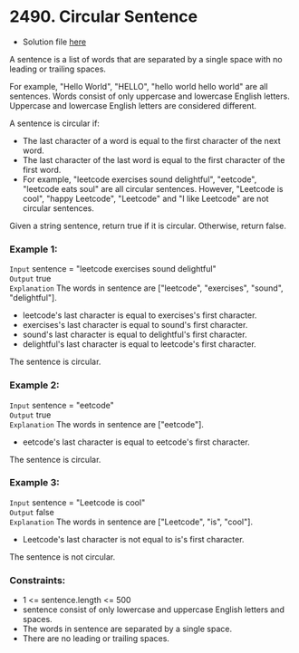 # 2490. Circular Sentence

- Solution file [here](./solution.cpp)

A sentence is a list of words that are separated by a single space with no leading or
trailing spaces.

For example, "Hello World", "HELLO", "hello world hello world" are all sentences.
Words consist of only uppercase and lowercase English letters. Uppercase and lowercase
English letters are considered different.

A sentence is circular if:

- The last character of a word is equal to the first character of the next word.
- The last character of the last word is equal to the first character of the first word.
- For example, "leetcode exercises sound delightful", "eetcode", "leetcode eats soul" are
all circular sentences. However, "Leetcode is cool", "happy Leetcode", "Leetcode" and
"I like Leetcode" are not circular sentences.

Given a string sentence, return true if it is circular. Otherwise, return false.

### Example 1:

`Input` sentence = "leetcode exercises sound delightful"  
`Output` true  
`Explanation` The words in sentence are ["leetcode", "exercises", "sound", "delightful"].  
- leetcode's last character is equal to exercises's first character.
- exercises's last character is equal to sound's first character.
- sound's last character is equal to delightful's first character.
- delightful's last character is equal to leetcode's first character.

The sentence is circular.

### Example 2:

`Input` sentence = "eetcode"  
`Output` true  
`Explanation` The words in sentence are ["eetcode"].  
- eetcode's last character is equal to eetcode's first character.

The sentence is circular.

### Example 3:

`Input` sentence = "Leetcode is cool"  
`Output` false  
`Explanation` The words in sentence are ["Leetcode", "is", "cool"].  
- Leetcode's last character is not equal to is's first character.

The sentence is not circular.
 
### Constraints:

- 1 <= sentence.length <= 500
- sentence consist of only lowercase and uppercase English letters and spaces.
- The words in sentence are separated by a single space.
- There are no leading or trailing spaces.
